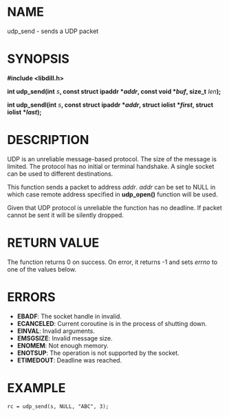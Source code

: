# NAME

udp_send - sends a UDP packet

# SYNOPSIS


**#include &lt;libdill.h>**

**int udp_send(int** _s_**, const struct ipaddr **\*_addr_**, const void **\*_buf_**, size_t** _len_**);**

**int udp_sendl(int** _s_**, const struct ipaddr **\*_addr_**, struct iolist **\*_first_**, struct iolist **\*_last_**);**

# DESCRIPTION

UDP is an unreliable message-based protocol. The size of the message is limited. The protocol has no initial or terminal handshake. A single socket can be used to different destinations.

This function sends a packet to address _addr_. _addr_ can be set to NULL in which case remote address specified in **udp_open()** function will be used.

Given that UDP protocol is unreliable the function has no deadline. If packet cannot be sent it will be silently dropped.

# RETURN VALUE

The function returns 0 on success. On error, it returns -1 and sets _errno_ to one of the values below.

# ERRORS

* **EBADF**: The socket handle in invalid.
* **ECANCELED**: Current coroutine is in the process of shutting down.
* **EINVAL**: Invalid arguments.
* **EMSGSIZE**: Invalid message size.
* **ENOMEM**: Not enough memory.
* **ENOTSUP**: The operation is not supported by the socket.
* **ETIMEDOUT**: Deadline was reached.

# EXAMPLE

```
rc = udp_send(s, NULL, "ABC", 3);
```
